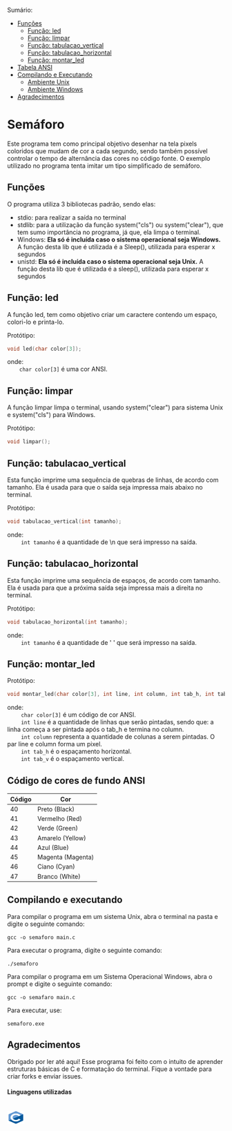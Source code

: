 

Sumário:
- [Funções](#funcoes)
  - [Função: led](#led)
  - [Função: limpar](#limpar)
  - [Função: tabulacao_vertical](#tab_v)
  - [Função: tabulacao_horizontal](#tab_h)
  - [Função: montar_led](#montar_led)
- [Tabela ANSI](#tabelaAnsi)
- [Compilando e Executando](#compilandoeexecutando)
  - [Ambiente Unix](#unix)
  - [Ambiente Windows](#windows)
- [Agradecimentos](#obrigado)

# Semáforo

Este programa tem como principal objetivo desenhar na tela pixels coloridos que mudam de cor a cada segundo, sendo também possível controlar o tempo de alternância das cores no código fonte. O exemplo utilizado no programa tenta imitar um tipo simplificado de semáforo.

<a name="funcoes"></a>
## Funções

O programa utiliza 3 bibliotecas padrão, sendo elas: 
- stdio: para realizar a saída no terminal
- stdlib: para a utilização da função system("cls") ou system("clear"), que tem sumo importância no programa, já que, ela limpa o terminal.
- Windows: <b>Ela só é incluída caso o sistema operacional seja Windows.</b> A função desta lib que é utilizada é a Sleep(), utilizada para esperar x segundos
- unistd: <b>Ela só é incluída caso o sistema operacional seja Unix.</b> A função desta lib que é utilizada é a sleep(), utilizada para esperar x segundos

<a name="led"></a>
## Função: led

A função led, tem como objetivo criar um caractere contendo um espaço, colori-lo e printa-lo.

Protótipo:<br>
```C
void led(char color[3]);
```	
onde:<br>
&emsp;&emsp;`char color[3]` é uma cor ANSI.

<a name="limpar"></a>
## Função: limpar

A função limpar limpa o terminal, usando system("clear") para sistema Unix e system("cls") para Windows.

Protótipo:<br>
```C
void limpar();
```

<a name="tab_v"></a>
## Função: tabulacao_vertical

Esta função imprime uma sequência de quebras de linhas, de acordo com tamanho. Ela é usada para que o saída seja impressa mais abaixo no terminal.

Protótipo: <br>
```C
void tabulacao_vertical(int tamanho);
```
onde: <br>
&emsp;&emsp; `int tamanho` é a quantidade de \n que será impresso na saída.

<a name="tab_h"></a>
## Função: tabulacao_horizontal

Esta função imprime uma sequência de espaços, de acordo com tamanho. Ela é usada para que a próxima saída seja impressa mais a direita no terminal.

Protótipo: <br>
```C
void tabulacao_horizontal(int tamanho);
```
onde: <br>
&emsp;&emsp; `int tamanho` é a quantidade de ' ' que será impresso na saída.

<a name="montar_led"></a>
## Função: montar_led

Protótipo: <br>
```C
void montar_led(char color[3], int line, int column, int tab_h, int tab_v)
```
onde:<br>
&emsp;&emsp; `char color[3]` é um código de cor ANSI.<br>
&emsp;&emsp; `int line` é a quantidade de linhas que serão pintadas, sendo que: a linha começa a ser pintada após o tab_h e termina no column.<br>
&emsp;&emsp; `int column` representa a quantidade de colunas a serem pintadas. O par line e column forma um pixel.<br>
&emsp;&emsp; `int tab_h` é o espaçamento horizontal.<br>
&emsp;&emsp; `int tab_v` é o espaçamento vertical. <br>

<a name="tabelaAnsi"></a>
## Código de cores de fundo ANSI


| Código |	Cor         |
|--------|------------------|
| 40     | Preto (Black)    |
| 41     | Vermelho (Red)   |
| 42     | Verde (Green)    |
| 43	 | Amarelo (Yellow) |
| 44	 | Azul (Blue)      |
| 45	 | Magenta (Magenta)|
| 46     | Ciano (Cyan)     |
| 47     | Branco (White)   |

<a name="compilandoeexexutando"></a>
## Compilando e executando

<a name="unix"></a>
Para compilar o programa em um sistema Unix, abra o terminal na pasta e digite o seguinte comando:
```shell
gcc -o semaforo main.c
```
Para executar o programa, digite o seguinte comando:
```shell
./semaforo
```
<a name="windows"></a>
Para compilar o programa em um Sistema Operacional Windows, abra o prompt e digite o seguinte comando:
```shell
gcc -o semafaro main.c
```
Para executar, use:
```shell 
semaforo.exe
```
<a name="obrigado"></a>
## Agradecimentos
Obrigado por ler até aqui! Esse programa foi feito com o intuito de aprender estruturas básicas de C e formatação do terminal. Fique a vontade para criar forks e enviar issues.<br>

#### Linguagens utilizadas 

<div style="display: inline_block"><br>
  <img align="center" alt="CSS" height="30" width="40" src="https://raw.githubusercontent.com/devicons/devicon/master/icons/c/c-original.svg">
</div>
